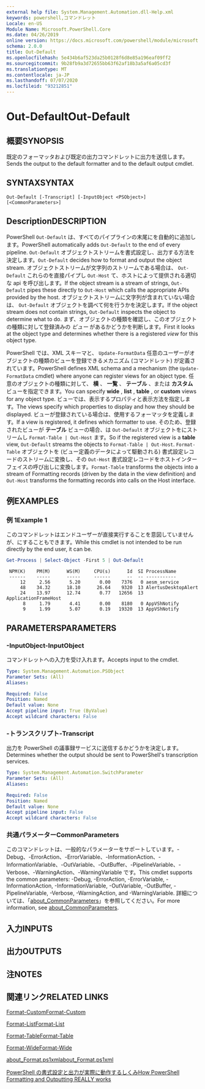 ```yaml
---
external help file: System.Management.Automation.dll-Help.xml
keywords: powershell,コマンドレット
Locale: en-US
Module Name: Microsoft.PowerShell.Core
ms.date: 04/26/2019
online version: https://docs.microsoft.com/powershell/module/microsoft.powershell.core/out-default?view=powershell-5.1&WT.mc_id=ps-gethelp
schema: 2.0.0
title: Out-Default
ms.openlocfilehash: 5e434b6af523da25b0128f6d8e85a196eaf09ff2
ms.sourcegitcommit: 9b28fb9a3d72655bb63f62af18b3a5af6a05cd3f
ms.translationtype: MT
ms.contentlocale: ja-JP
ms.lasthandoff: 07/07/2020
ms.locfileid: "93212851"
---
```

# <span data-ttu-id="7e4e0-103">Out-Default</span><span class="sxs-lookup"><span data-stu-id="7e4e0-103">Out-Default</span></span>

## <span data-ttu-id="7e4e0-104">概要</span><span class="sxs-lookup"><span data-stu-id="7e4e0-104">SYNOPSIS</span></span>
<span data-ttu-id="7e4e0-105">既定のフォーマッタおよび既定の出力コマンドレットに出力を送信します。</span><span class="sxs-lookup"><span data-stu-id="7e4e0-105">Sends the output to the default formatter and to the default output cmdlet.</span></span>

## <span data-ttu-id="7e4e0-106">SYNTAX</span><span class="sxs-lookup"><span data-stu-id="7e4e0-106">SYNTAX</span></span>

```
Out-Default [-Transcript] [-InputObject <PSObject>] [<CommonParameters>]
```

## <span data-ttu-id="7e4e0-107">Description</span><span class="sxs-lookup"><span data-stu-id="7e4e0-107">DESCRIPTION</span></span>

<span data-ttu-id="7e4e0-108">PowerShell `Out-Default` は、すべてのパイプラインの末尾にを自動的に追加します。</span><span class="sxs-lookup"><span data-stu-id="7e4e0-108">PowerShell automatically adds `Out-Default` to the end of every pipeline.</span></span> <span data-ttu-id="7e4e0-109">`Out-Default` オブジェクトストリームを書式設定し、出力する方法を決定します。</span><span class="sxs-lookup"><span data-stu-id="7e4e0-109">`Out-Default` decides how to format and output the object stream.</span></span> <span data-ttu-id="7e4e0-110">オブジェクトストリームが文字列のストリームである場合は、 `Out-Default` これらのを直接パイプし `Out-Host` て、ホストによって提供される適切な api を呼び出します。</span><span class="sxs-lookup"><span data-stu-id="7e4e0-110">If the object stream is a stream of strings, `Out-Default` pipes these directly to `Out-Host` which calls the appropriate APIs provided by the host.</span></span> <span data-ttu-id="7e4e0-111">オブジェクトストリームに文字列が含まれていない場合は、 `Out-Default` オブジェクトを調べて何を行うかを決定します。</span><span class="sxs-lookup"><span data-stu-id="7e4e0-111">If the object stream does not contain strings, `Out-Default` inspects the object to determine what to do.</span></span>
<span data-ttu-id="7e4e0-112">まず、オブジェクトの種類を確認し、このオブジェクトの種類に対して登録済みの _ビュー_ があるかどうかを判断します。</span><span class="sxs-lookup"><span data-stu-id="7e4e0-112">First it looks at the object type and determines whether there is a registered _view_ for this object type.</span></span>

<span data-ttu-id="7e4e0-113">PowerShell では、XML スキーマと、 `Update-FormatData` 任意のユーザーがオブジェクトの種類のビューを登録できるメカニズム (コマンドレット) が定義されています。</span><span class="sxs-lookup"><span data-stu-id="7e4e0-113">PowerShell defines XML schema and a mechanism (the `Update-FormatData` cmdlet) where anyone can register views for an object type.</span></span> <span data-ttu-id="7e4e0-114">任意のオブジェクトの種類に対して、 **横** 、 **一覧** 、 **テーブル** 、または **カスタム** ビューを指定できます。</span><span class="sxs-lookup"><span data-stu-id="7e4e0-114">You can specify **wide** , **list** , **table** , or **custom** views for any object type.</span></span> <span data-ttu-id="7e4e0-115">ビューでは、表示するプロパティと表示方法を指定します。</span><span class="sxs-lookup"><span data-stu-id="7e4e0-115">The views specify which properties to display and how they should be displayed.</span></span> <span data-ttu-id="7e4e0-116">ビューが登録されている場合は、使用するフォーマッタを定義します。</span><span class="sxs-lookup"><span data-stu-id="7e4e0-116">If a view is registered, it defines which formatter to use.</span></span> <span data-ttu-id="7e4e0-117">そのため、登録されたビューが **テーブル** ビューの場合、は `Out-Default` オブジェクトをにストリームし `Format-Table | Out-Host` ます。</span><span class="sxs-lookup"><span data-stu-id="7e4e0-117">So if the registered view is a **table** view, `Out-Default` streams the objects to `Format-Table | Out-Host`.</span></span> <span data-ttu-id="7e4e0-118">`Format-Table` オブジェクトを (ビュー定義のデータによって駆動される) 書式設定レコードのストリームに変換し、その `Out-Host` 書式設定レコードをホストインターフェイスの呼び出しに変換します。</span><span class="sxs-lookup"><span data-stu-id="7e4e0-118">`Format-Table` transforms the objects into a stream of Formatting records (driven by the data in the view definition) and `Out-Host` transforms the formatting records into calls on the Host interface.</span></span>

## <span data-ttu-id="7e4e0-119">例</span><span class="sxs-lookup"><span data-stu-id="7e4e0-119">EXAMPLES</span></span>

### <span data-ttu-id="7e4e0-120">例 1</span><span class="sxs-lookup"><span data-stu-id="7e4e0-120">Example 1</span></span>

<span data-ttu-id="7e4e0-121">このコマンドレットはエンドユーザーが直接実行することを意図していませんが、にすることもできます。</span><span class="sxs-lookup"><span data-stu-id="7e4e0-121">While this cmdlet is not intended to be run directly by the end user, it can be.</span></span>

```powershell
Get-Process | Select-Object -First 5 | Out-Default
```

```Output
 NPM(K)    PM(M)      WS(M)     CPU(s)      Id  SI ProcessName
 ------    -----      -----     ------      --  -- -----------
     12     2.56       5.20       0.00    7376   0 aesm_service
     48    34.32      18.10      26.64    9320  13 AlertusDesktopAlert
     24    13.97      12.74       0.77   12656  13 ApplicationFrameHost
      8     1.79       4.41       0.00    8180   0 AppVShNotify
      9     1.99       5.07       0.19   19320  13 AppVShNotify
```

## <span data-ttu-id="7e4e0-122">PARAMETERS</span><span class="sxs-lookup"><span data-stu-id="7e4e0-122">PARAMETERS</span></span>

### <span data-ttu-id="7e4e0-123">-InputObject</span><span class="sxs-lookup"><span data-stu-id="7e4e0-123">-InputObject</span></span>

<span data-ttu-id="7e4e0-124">コマンドレットへの入力を受け入れます。</span><span class="sxs-lookup"><span data-stu-id="7e4e0-124">Accepts input to the cmdlet.</span></span>

```yaml
Type: System.Management.Automation.PSObject
Parameter Sets: (All)
Aliases:

Required: False
Position: Named
Default value: None
Accept pipeline input: True (ByValue)
Accept wildcard characters: False
```

### <span data-ttu-id="7e4e0-125">-トランスクリプト</span><span class="sxs-lookup"><span data-stu-id="7e4e0-125">-Transcript</span></span>

<span data-ttu-id="7e4e0-126">出力を PowerShell の議事録サービスに送信するかどうかを決定します。</span><span class="sxs-lookup"><span data-stu-id="7e4e0-126">Determines whether the output should be sent to PowerShell's transcription services.</span></span>

```yaml
Type: System.Management.Automation.SwitchParameter
Parameter Sets: (All)
Aliases:

Required: False
Position: Named
Default value: None
Accept pipeline input: False
Accept wildcard characters: False
```

### <span data-ttu-id="7e4e0-127">共通パラメーター</span><span class="sxs-lookup"><span data-stu-id="7e4e0-127">CommonParameters</span></span>

<span data-ttu-id="7e4e0-128">このコマンドレットは、一般的なパラメーターをサポートしています。-Debug、-ErrorAction、-ErrorVariable、-InformationAction、-InformationVariable、-OutVariable、-OutBuffer、-PipelineVariable、-Verbose、-WarningAction、-WarningVariable です。</span><span class="sxs-lookup"><span data-stu-id="7e4e0-128">This cmdlet supports the common parameters: -Debug, -ErrorAction, -ErrorVariable, -InformationAction, -InformationVariable, -OutVariable, -OutBuffer, -PipelineVariable, -Verbose, -WarningAction, and -WarningVariable.</span></span> <span data-ttu-id="7e4e0-129">詳細については、「[about_CommonParameters](https://go.microsoft.com/fwlink/?LinkID=113216)」を参照してください。</span><span class="sxs-lookup"><span data-stu-id="7e4e0-129">For more information, see [about_CommonParameters](https://go.microsoft.com/fwlink/?LinkID=113216).</span></span>

## <span data-ttu-id="7e4e0-130">入力</span><span class="sxs-lookup"><span data-stu-id="7e4e0-130">INPUTS</span></span>

## <span data-ttu-id="7e4e0-131">出力</span><span class="sxs-lookup"><span data-stu-id="7e4e0-131">OUTPUTS</span></span>

## <span data-ttu-id="7e4e0-132">注</span><span class="sxs-lookup"><span data-stu-id="7e4e0-132">NOTES</span></span>

## <span data-ttu-id="7e4e0-133">関連リンク</span><span class="sxs-lookup"><span data-stu-id="7e4e0-133">RELATED LINKS</span></span>

[<span data-ttu-id="7e4e0-134">Format-Custom</span><span class="sxs-lookup"><span data-stu-id="7e4e0-134">Format-Custom</span></span>](../Microsoft.PowerShell.Utility/Format-Custom.md)

[<span data-ttu-id="7e4e0-135">Format-List</span><span class="sxs-lookup"><span data-stu-id="7e4e0-135">Format-List</span></span>](../Microsoft.PowerShell.Utility/Format-List.md)

[<span data-ttu-id="7e4e0-136">Format-Table</span><span class="sxs-lookup"><span data-stu-id="7e4e0-136">Format-Table</span></span>](../Microsoft.PowerShell.Utility/Format-Table.md)

[<span data-ttu-id="7e4e0-137">Format-Wide</span><span class="sxs-lookup"><span data-stu-id="7e4e0-137">Format-Wide</span></span>](../Microsoft.PowerShell.Utility/Format-Wide.md)

[<span data-ttu-id="7e4e0-138">about_Format.ps1xml</span><span class="sxs-lookup"><span data-stu-id="7e4e0-138">about_Format.ps1xml</span></span>](About/about_Format.ps1xml.md)

[<span data-ttu-id="7e4e0-139">PowerShell の書式設定と出力が実際に動作するしくみ</span><span class="sxs-lookup"><span data-stu-id="7e4e0-139">How PowerShell Formatting and Outputting REALLY works</span></span>](https://devblogs.microsoft.com/powershell/how-powershell-formatting-and-outputting-really-works/)

